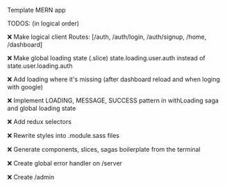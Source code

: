 Template MERN app

TODOS: (in logical order)

❌ Make logical client Routes: [/auth, /auth/login, /auth/signup, /home, /dashboard]

❌ Make global loading state (.slice) state.loading.user.auth instead of state.user.loading.auth

❌ Add loading where it's missing (after dashboard reload and when loging with google)

❌ Implement LOADING, MESSAGE, SUCCESS pattern in withLoading saga and global loading state

❌ Add redux selectors



❌ Rewrite styles into .module.sass files


❌ Generate components, slices, sagas boilerplate from the terminal


❌ Create global error handler on /server


❌ Create /admin


